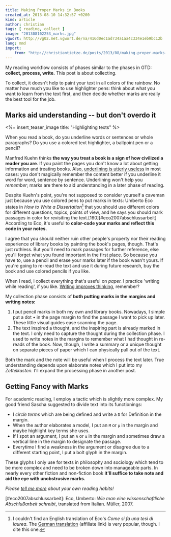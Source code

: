 ```yaml
---
title: Making Proper Marks in Books
created_at: 2013-08-10 14:32:57 +0200
kind: article
author: christian
tags: [ reading, collect ]
image: "201308102253_marks.jpg"
vgwort: http://vg02.met.vgwort.de/na/416d0ec1ad734a1aa4c334e1eb9bc12b
lang: mmd
import:
    from: "http://christiantietze.de/posts/2013/08/making-proper-marks-in-books/"
---
```



My reading workflow consists of phases similar to the phases in GTD:  **collect, process, write.**  This post is about collecting.

To collect, it doesn't help to paint your text in all colors of the rainbow. No matter how much you like to use highlighter pens: think about what you want to learn from the text first, and then decide whether marks are really the best tool for the job.

## Marks aid understanding -- but don't overdo it

<%= insert_teaser_image title: "Highlighting texts" %>

When you read a book, do you underline words or sentences or whole paragraphs?  Do you use a colored text highlighter, a ballpoint pen or a pencil?

Manfred Kuehn thinks **the way you treat a book is a sign of how civilized a reader you are**.  If you paint the pages you don't know a lot about getting information and treating books.  Also, [underlining is utterly useless][und] in most cases:  you don't magically remember the content better if you underline it word for word, sentence by sentence.  Underlining won't help you _remember_;  marks are there to aid understanding in a later phase of reading.

Despite Kuehn's point, you're not supposed to consider yourself a caveman just because you use colored pens to put marks in texts:  Umberto Eco states in _How to Write a Dissertation_[^eco] that you should use different colors for different questions, topics, points of view, and he says you should mark passages in color for revisiting the text.[160][#eco2007abschlussarbeit]  According to Eco, it's useful to **color-code your marks and reflect this code in your notes.**

I agree that you should neither ruin other people's property nor their reading experience of library books by painting the book's pages, though.  That's just ruthless.  But you'll need to mark passages for further reference, else you'll forget what you found important in the first place.  So because you have to, use a pencil and erase your marks later if the book wasn't yours.  If you're going to re-read the text and use it during future research, buy the book and use colored pencils if you like.

When I read, I collect everything that's useful on _paper._  I practice 'writing while reading', if you like.  [Writing improves thinking][imp], remember? 

My collection phase consists of **both putting marks in the margins and writing notes:**

1. I put pencil marks in both my own and library books.  Nowadays, I simple put a dot • in the page margin to find the passage I want to pick up later.  These little visual guides ease scanning the page.
2. The text inspired a thought, and the inspiring part is already marked in the text.  I only need to capture the thought during the collection phase.  I used to write notes in the margins to remember what I had thought in re-reads of the book.  Now, though, I write a summary or a unique thought on separate pieces of paper which I can physically pull out of the text.

Both the mark and the note will be useful when I process the text later.  True understanding depends upon elaborate notes which I put into my _Zettelkasten._  I'll expand the processing phase in another post.

## Getting Fancy with Marks

<style type="text/css" media="screen">
<!--
.circled {
border-width: 0.5em 0.7em;
-moz-border-image: url(border.png) 19 30 16 30 stretch stretch;
border-image: url(border.png) 19 30 16 30 stretch stretch;
}
-->
</style>

For academic reading, I employ a tactic which is slightly more complex.  My good friend Sascha suggested to divide text into its functionings:

*   I <em class="circled">circle terms</em> which are being defined and write a `D` for Definition in the margin.
*   When the author elaborates a model, I put an `M` or `μ` in the margin and maybe highlight key terms she uses.
*   If I spot an argument, I put an `A` or `α` in the margin and sometimes draw a vertical line in the margin to designate the passage.
*   Everytime I find a weakness in the argument or disagree due to a different starting point, I put a bolt glyph in the margin.

These glyphs I only use for texts in philosophy and sociology which tend to be more complex and need to be broken down into manageable parts.  In nearly every other fiction and non-fiction book **it'll suffice to take note and aid the eye with unobstrusive marks.**

_Please [tell me more](http://twitter.com/ctietze) about your own reading habits!_  

[und]: http://takingnotenow.blogspot.com/2013/08/underlining-in-library-books.html

[imp]: /posts/2013/06/zettelkasten-improves-thinking-writing/#impthink

[^eco]:  I couldn't find an English translation of Eco's _Come si fa una tesi di laurea_.  The [German translation](http://www.amazon.de/gp/product/3825215121/ref=as_li_ss_tl?ie=UTF8&camp=1638&creative=19454&creativeASIN=3825215121&linkCode=as2&tag=divined-21) (affiliate link) is very popular, though.  I cite this one.

[#eco2007abschlussarbeit]: Eco, Umberto: _Wie man eine wissenschaftliche Abschlußarbeit schreibt_, translated from Italian. Müller, 2007.
